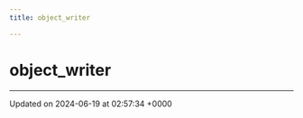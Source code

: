 ```yaml
---
title: object_writer

---
```


# object_writer





-------------------------------

Updated on 2024-06-19 at 02:57:34 +0000